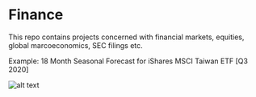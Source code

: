 # Finance

This repo contains projects concerned with financial markets, equities, global marcoeconomics, SEC filings etc.

Example: 18 Month Seasonal Forecast for iShares MSCI Taiwan ETF [Q3 2020]

![alt text](https://github.com/BrandonToushan/Finance/blob/master/images/EWT.png)
